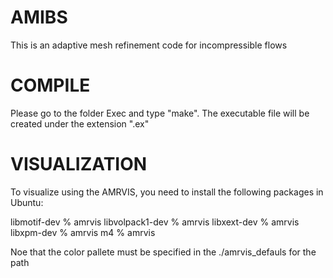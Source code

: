 # AMIBS
 This is an adaptive mesh refinement code for incompressible flows

# COMPILE
Please go to the folder Exec and type "make". The executable file will be created under the extension ".ex"

# VISUALIZATION

To visualize using the AMRVIS, you need to install the following packages in Ubuntu:

libmotif-dev			% amrvis
libvolpack1-dev		        % amrvis
libxext-dev			% amrvis
libxpm-dev			% amrvis
m4				% amrvis

Noe that the color pallete must be specified in the ./amrvis_defauls for the path